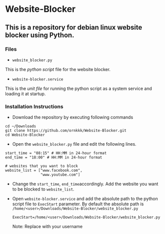 # Website-Blocker

## This is a repository for debian linux website blocker using Python.

### Files

- `website_blocker.py`

This is the *python script* file for the website blocker.

- `website-blocker.service`

This is the *unit file* for running the python script as a system service and loading it at startup.

### Installation Instructions

- Download the repository by executing following commands

```
cd ~/Downloads
git clone https://github.com/ornkkk/Website-Blocker.git
cd Website-Blocker
```

- Open the `website_blocker.py` file and edit the following lines.

~~~
start_time = "08:15" # HH:MM in 24-hour format
end_time = "18:00" # HH:MM in 24-hour format
  
# websites that you want to block
website_list = ["www.facebook.com",
                "www.youtube.com"]
~~~

- Change the `start_time`, `end_time`accordingly. Add the website you want to be blocked to `website_list`.
- Open `website-blocker.service` and add the absolute path to the python script file to `ExecStart` parameter. By default the absolute path is `/home/<user>/Downloads/Website-Blocker/website_blocker.py`

  ~~~
  ExecStart=/home/<user>/Downloads/Website-Blocker/website_blocker.py
  ~~~
  Note: Replace <user> with your username
